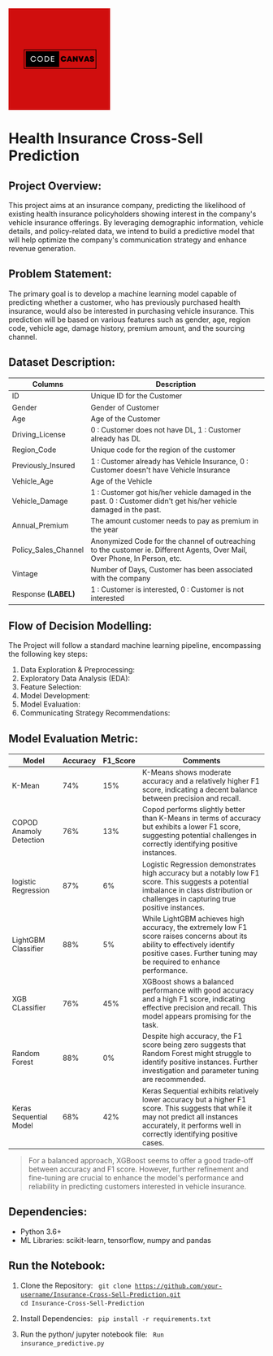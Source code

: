 <img src="Code_Canvas.png" width="200" height="200" align='center'>

# Health Insurance Cross-Sell Prediction 

## Project Overview:
This project aims at an insurance company, predicting the likelihood of existing health insurance policyholders showing interest in the company's vehicle insurance offerings. By leveraging demographic information, vehicle details, and policy-related data, we intend to build a predictive model that will help optimize the company's communication strategy and enhance revenue generation.

## Problem Statement:
The primary goal is to develop a machine learning model capable of predicting whether a customer, who has previously purchased health insurance, would also be interested in purchasing vehicle insurance. This prediction will be based on various features such as gender, age, region code, vehicle age, damage history, premium amount, and the sourcing channel.

## Dataset Description:

Columns       | Description         |
--------------|---------------------|
ID   | Unique ID for the Customer  |
Gender | Gender of Customer |
Age | Age of the Customer |
Driving_License | 0 : Customer does not have DL, 1 : Customer already has DL |
Region_Code	| Unique code for the region of the customer |
Previously_Insured	| 1 : Customer already has Vehicle Insurance, 0 : Customer doesn't have Vehicle Insurance | 
Vehicle_Age	| Age of the Vehicle | 
Vehicle_Damage	| 1 : Customer got his/her vehicle damaged in the past. 0 : Customer didn't get his/her vehicle damaged in the past. |
Annual_Premium	| The amount customer needs to pay as premium in the year |
Policy_Sales_Channel	| Anonymized Code for the channel of outreaching to the customer ie. Different Agents, Over Mail, Over Phone, In Person, etc. |
Vintage	| Number of Days, Customer has been associated with the company |
Response	**(LABEL)** | 1 : Customer is interested, 0 : Customer is not interested | 


## Flow of Decision Modelling:  

The Project will follow a standard machine learning pipeline, encompassing the following key steps:

1. Data Exploration & Preprocessing:
2. Exploratory Data Analysis (EDA):
3. Feature Selection:
4. Model Development:
5. Model Evaluation:
6. Communicating Strategy Recommendations:

## Model Evaluation Metric:

Model         | Accuracy      | F1_Score | Comments | 
--------------|---------------|----------|----------|
K-Mean        | 74%      | 15%         | K-Means shows moderate accuracy and a relatively higher F1 score, indicating a decent balance between precision and recall. |
COPOD Anamoly Detection        | 76%   | 13% | Copod performs slightly better than K-Means in terms of accuracy but exhibits a lower F1 score, suggesting potential challenges in correctly identifying positive instances. |
logistic Regression | 87% | 6% | Logistic Regression demonstrates high accuracy but a notably low F1 score. This suggests a potential imbalance in class distribution or challenges in capturing true positive instances. | 
LightGBM Classifier | 88% | 5% | While LightGBM achieves high accuracy, the extremely low F1 score raises concerns about its ability to effectively identify positive cases. Further tuning may be required to enhance performance. |
XGB CLassifier      | 76% | 45% | XGBoost shows a balanced performance with good accuracy and a high F1 score, indicating effective precision and recall. This model appears promising for the task. |
Random Forest       | 88% | 0% | Despite high accuracy, the F1 score being zero suggests that Random Forest might struggle to identify positive instances. Further investigation and parameter tuning are recommended. |
Keras Sequential Model | 68% | 42% | Keras Sequential exhibits relatively lower accuracy but a higher F1 score. This suggests that while it may not predict all instances accurately, it performs well in correctly identifying positive cases. |

> For a balanced approach, XGBoost seems to offer a good trade-off between accuracy and F1 score. However, further refinement and fine-tuning are crucial to enhance the model's performance and reliability in predicting customers interested in vehicle insurance.
 
## Dependencies:

* Python 3.6+
* ML Libraries: scikit-learn, tensorflow, numpy and pandas

## Run the Notebook:

1. Clone the Repository:
<code> git clone https://github.com/your-username/Insurance-Cross-Sell-Prediction.git
cd Insurance-Cross-Sell-Prediction </code>

2. Install Dependencies:
<code> pip install -r requirements.txt </code>

3. Run the python/ jupyter notebook file:
<code> Run insurance_predictive.py </code>

